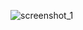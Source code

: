 ![screenshot_1](https://user-images.githubusercontent.com/59179832/112607422-026f5f00-8e3b-11eb-8dd0-7bb30ac7f4c3.JPG)
